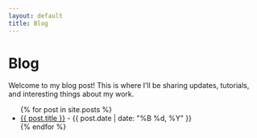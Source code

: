 ```yaml
---
layout: default
title: Blog
---
```


<h1>Blog</h1>
Welcome to my blog post! This is where I’ll be sharing updates, tutorials, and interesting things about my work.

<ul>
  {% for post in site.posts %}
    <li>
      <a href="{{ post.url }}">{{ post.title }}</a>
      <span> - {{ post.date | date: "%B %d, %Y" }}</span>
    </li>
  {% endfor %}
</ul>

